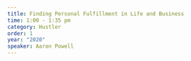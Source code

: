 ```yaml
---
title: Finding Personal Fulfillment in Life and Business
time: 1:00 - 1:35 pm
category: Hustler
order: 1
year: "2020"
speaker: Aaron Powell
---
```

